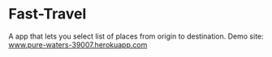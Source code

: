 # Fast-Travel
A app that lets you select list of places from origin to destination.
Demo site: www.pure-waters-39007.herokuapp.com
